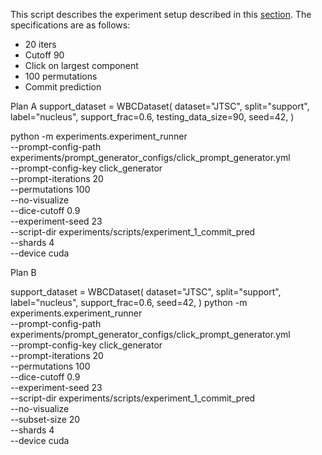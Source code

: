 This script describes the experiment setup described in this [section](https://docs.google.com/document/d/1a4dhsl_HwfEay5tG1ce-zobzbu1J2rUUKZwnQOdPvf0/edit?tab=t.0#heading=h.pwkidcjvadgm). The specifications are as follows:

- 20 iters
- Cutoff 90
- Click on largest component
- 100 permutations
- Commit prediction


Plan A
support_dataset = WBCDataset(
        dataset="JTSC",
        split="support",
        label="nucleus",
        support_frac=0.6,
        testing_data_size=90,
        seed=42,
    )

python -m experiments.experiment_runner \
--prompt-config-path experiments/prompt_generator_configs/click_prompt_generator.yml \
--prompt-config-key click_generator \
--prompt-iterations 20 \
--permutations 100 \
--no-visualize \
--dice-cutoff 0.9 \
--experiment-seed 23 \
--script-dir experiments/scripts/experiment_1_commit_pred \
--shards 4 \
--device cuda 

Plan B 

support_dataset = WBCDataset(
        dataset="JTSC",
        split="support",
        label="nucleus",
        support_frac=0.6,
        seed=42,
    )
python -m experiments.experiment_runner \
--prompt-config-path experiments/prompt_generator_configs/click_prompt_generator.yml \
--prompt-config-key click_generator \
--prompt-iterations 20 \
--permutations 100 \
--dice-cutoff 0.9 \
--experiment-seed 23 \
--script-dir experiments/scripts/experiment_1_commit_pred \
--no-visualize \
--subset-size 20 \
--shards 4 \
--device cuda

